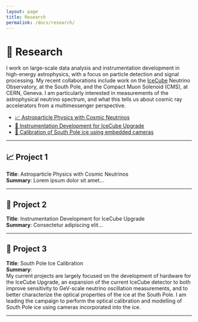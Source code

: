 ```yaml
---
layout: page
title: Research
permalink: /docs/research/
---
```


# 🧪 <span id="research">Research</span>
I work on large-scale data analysis and instrumentation development in high-energy astrophysics, with a focus on particle detection and signal processing. My recent collaborations include work on the [IceCube](https://icecube.wisc.edu/) Neutrino Observatory, at the South Pole, and the Compact Muon Solenoid (CMS), at CERN, Geneva. I am particularly interested in measurements of the astrophysical neutrino spectrum, and what this tells us about cosmic ray accelerators from a multimessenger perspective.

- [📈 Astroparticle Physics with Cosmic Neutrinos](#project-1)
- [📡 Instrumentation Development for IceCube Upgrade](#project-2)
- [🔭 Calibration of South Pole ice using embedded cameras](#project-3)

---

## 📈 Project 1

**Title**: Astroparticle Physics with Cosmic Neutrinos  
**Summary**: Lorem ipsum dolor sit amet...

---

## 📡 Project 2

**Title**: Instrumentation Development for IceCube Upgrade  
**Summary**: Consectetur adipiscing elit...

---

## 🔭 Project 3

**Title**: South Pole Ice Calibration <br>
**Summary**: <br>
      My current projects are largely focused on the development of hardware for the IceCube Upgrade, an expansion of the current IceCube detector to both improve sensitivity to GeV-scale neutrino oscillation measurements, and to better characterize the optical properties of the ice at the South Pole. I am leading the campaign to perform the optical calibration and modelling of South Pole ice using cameras incorporated into the ice. 

---